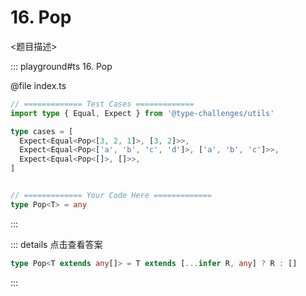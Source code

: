 # 16. Pop

<题目描述>

::: playground#ts 16. Pop

@file index.ts

```ts
// ============= Test Cases =============
import type { Equal, Expect } from '@type-challenges/utils'

type cases = [
  Expect<Equal<Pop<[3, 2, 1]>, [3, 2]>>,
  Expect<Equal<Pop<['a', 'b', 'c', 'd']>, ['a', 'b', 'c']>>,
  Expect<Equal<Pop<[]>, []>>,
]


// ============= Your Code Here =============
type Pop<T> = any
```

:::

::: details 点击查看答案

```ts
type Pop<T extends any[]> = T extends [...infer R, any] ? R : []
```

:::
